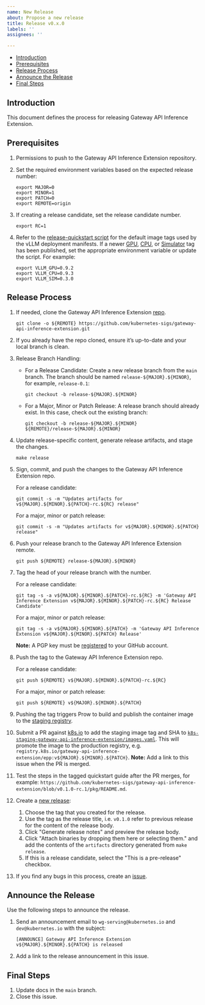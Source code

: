 ```yaml
---
name: New Release
about: Propose a new release
title: Release v0.x.0
labels: ''
assignees: ''

---
```


- [Introduction](#introduction)
- [Prerequisites](#prerequisites)
- [Release Process](#release-process)
- [Announce the Release](#announce-the-release)
- [Final Steps](#final-steps)

## Introduction

This document defines the process for releasing Gateway API Inference Extension.

## Prerequisites

1. Permissions to push to the Gateway API Inference Extension repository.

2. Set the required environment variables based on the expected release number:

   ```shell
   export MAJOR=0
   export MINOR=1
   export PATCH=0
   export REMOTE=origin
   ```

3. If creating a release candidate, set the release candidate number.

   ```shell
   export RC=1
   ```

4. Refer to the [release-quickstart script][release-quickstart] for the default image tags used
   by the vLLM deployment manifests. If a newer [GPU][vllm-gpu-tag], [CPU][vllm-cpu-tag], or [Simulator][vllm-sim-tag]
   tag has been published, set the appropriate environment variable or update the script. For example:

   ```shell
   export VLLM_GPU=0.9.2
   export VLLM_CPU=0.9.3
   export VLLM_SIM=0.3.0
   ```

## Release Process

1. If needed, clone the Gateway API Inference Extension [repo][repo].

   ```shell
   git clone -o ${REMOTE} https://github.com/kubernetes-sigs/gateway-api-inference-extension.git
   ```

2. If you already have the repo cloned, ensure it’s up-to-date and your local branch is clean.

3. Release Branch Handling:
   - For a Release Candidate:
     Create a new release branch from the `main` branch. The branch should be named `release-${MAJOR}.${MINOR}`, for example, `release-0.1`:

     ```shell
     git checkout -b release-${MAJOR}.${MINOR}
     ```

   - For a Major, Minor or Patch Release:
     A release branch should already exist. In this case, check out the existing branch:

     ```shell
     git checkout -b release-${MAJOR}.${MINOR} ${REMOTE}/release-${MAJOR}.${MINOR}
     ```

4. Update release-specific content, generate release artifacts, and stage the changes.

   ```shell
   make release
   ```

5. Sign, commit, and push the changes to the Gateway API Inference Extension repo.

   For a release candidate:

    ```shell
    git commit -s -m "Updates artifacts for v${MAJOR}.${MINOR}.${PATCH}-rc.${RC} release"
    ```

   For a major, minor or patch release:

    ```shell
    git commit -s -m "Updates artifacts for v${MAJOR}.${MINOR}.${PATCH} release"
    ```

6. Push your release branch to the Gateway API Inference Extension remote.

    ```shell
    git push ${REMOTE} release-${MAJOR}.${MINOR}
    ```

7. Tag the head of your release branch with the number.

   For a release candidate:

    ```shell
    git tag -s -a v${MAJOR}.${MINOR}.${PATCH}-rc.${RC} -m 'Gateway API Inference Extension v${MAJOR}.${MINOR}.${PATCH}-rc.${RC} Release Candidate'
    ```

   For a major, minor or patch release:

    ```shell
    git tag -s -a v${MAJOR}.${MINOR}.${PATCH} -m 'Gateway API Inference Extension v${MAJOR}.${MINOR}.${PATCH} Release'
    ```

   **Note:** A PGP key must be [registered] to your GitHub account.

8. Push the tag to the Gateway API Inference Extension repo.

   For a release candidate:

    ```shell
    git push ${REMOTE} v${MAJOR}.${MINOR}.${PATCH}-rc.${RC}
    ```

   For a major, minor or patch release:

    ```shell
    git push ${REMOTE} v${MAJOR}.${MINOR}.${PATCH}
    ```

9. Pushing the tag triggers Prow to build and publish the container image to the [staging registry][].
10. Submit a PR against [k8s.io][] to add the staging image tag and SHA to [`k8s-staging-gateway-api-inference-extension/images.yaml`][yaml]. This will
    promote the image to the production registry, e.g. `registry.k8s.io/gateway-api-inference-extension/epp:v${MAJOR}.${MINOR}.${PATCH}`.
    **Note:** Add a link to this issue when the PR is merged.
11. Test the steps in the tagged quickstart guide after the PR merges, for example: `https://github.com/kubernetes-sigs/gateway-api-inference-extension/blob/v0.1.0-rc.1/pkg/README.md`.
12. Create a [new release][]:
    1. Choose the tag that you created for the release.
    2. Use the tag as the release title, i.e. `v0.1.0` refer to previous release for the content of the release body.
    3. Click "Generate release notes" and preview the release body.
    4. Click "Attach binaries by dropping them here or selecting them." and add the contents of the `artifacts` directory generated from `make release`.
    5. If this is a release candidate, select the "This is a pre-release" checkbox.
13. If you find any bugs in this process, create an [issue][].

## Announce the Release

Use the following steps to announce the release.

1. Send an announcement email to `wg-serving@kubernetes.io` and `dev@kubernetes.io` with the subject:

   ```shell
   [ANNOUNCE] Gateway API Inference Extension v${MAJOR}.${MINOR}.${PATCH} is released
   ```

2. Add a link to the release announcement in this issue. <!-- link to an example email once we have one -->

## Final Steps

1. Update docs in the `main` branch. <!-- link to example PR once we have one -->
2. Close this issue.

[repo]: https://github.com/kubernetes-sigs/gateway-api-inference-extension
[staging registry]: https://console.cloud.google.com/artifacts/docker/k8s-staging-images/us-central1/gateway-api-inference-extension/epp
[new release]: https://github.com/kubernetes-sigs/gateway-api-inference-extension/releases/new
[registered]: https://docs.github.com/en/authentication/managing-commit-signature-verification/checking-for-existing-gpg-keys
[k8s.io]: https://github.com/kubernetes/k8s.io
[yaml]: https://github.com/kubernetes/k8s.io/blob/main/registry.k8s.io/images/k8s-staging-gateway-api-inference-extension/images.yaml
[issue]: https://github.com/kubernetes-sigs/gateway-api-inference-extension/issues/new/choose
[vllm-gpu-tag]: https://hub.docker.com/r/vllm/vllm-openai/tags
[vllm-cpu-tag]: https://gallery.ecr.aws/q9t5s3a7/vllm-cpu-release-repo
[vllm-sim-tag]: https://github.com/llm-d/llm-d-inference-sim/pkgs/container/llm-d-inference-sim
[release-quickstart]: https://github.com/kubernetes-sigs/gateway-api-inference-extension/blob/main/hack/release-quickstart.sh

